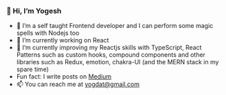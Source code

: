 <!--
**yogeshdatir/yogeshdatir** is a ✨ _special_ ✨ repository because its `README.md` (this file) appears on your GitHub profile.

Here are some ideas to get you started:

- 🔭 I’m currently working on ...
- 🌱 I’m currently learning ...
- 👯 I’m looking to collaborate on ...
- 🤔 I’m looking for help with ...
- 💬 Ask me about ...
- 📫 How to reach me: ...
- 😄 Pronouns: ...
- ⚡ Fun fact: ...
-->
### 👋 Hi, I’m Yogesh

- 👀 I’m a self taught Frontend developer and I can perform some magic spells with Nodejs too
- 🔭 I’m currently working on React
- 🌱 I’m currently improving my Reactjs skills with TypeScript, React Patterns such as custom hooks, compound components and other libraries such as Redux, emotion, chakra-UI (and the MERN stack in my spare time) 
- Fun fact: I write posts on [Medium](https://medium.com/@yogdat)
- 📫 You can reach me at yogdat@gmail.com

